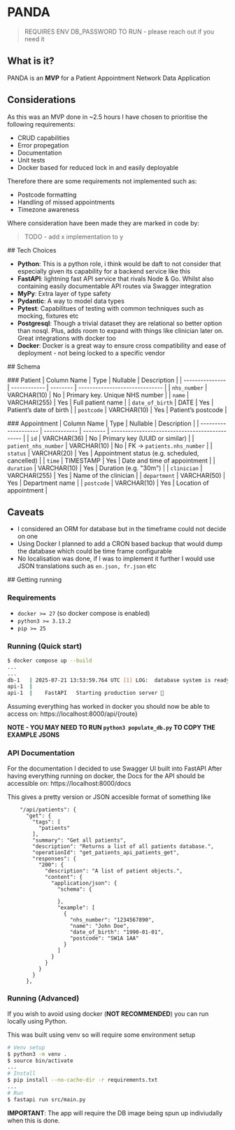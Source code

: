 # PANDA 
> REQUIRES ENV DB_PASSWORD TO RUN - please reach out if you need it 
## What is it?
PANDA is an **MVP** for a Patient Appointment Network Data Application

## Considerations
As this was an MVP done in ~2.5 hours I have chosen to prioritise the following requirements: 
- CRUD capabilities
- Error propegation 
- Documentation
- Unit tests 
- Docker based for reduced lock in and easily deployable

Therefore there are some requirements not implemented such as: 
- Postcode formatting
- Handling of missed appointments 
- Timezone awareness

Where consideration have been made they are marked in code by:
> TODO - add x implementation to y

## Tech Choices 
- **Python**: This is a python role, i think would be daft to not consider that especially given its capability for a backend service like this
- **FastAPI**: lightning fast API service that rivals Node & Go. Whilst also containing easily documentable API routes via Swagger integration
- **MyPy**: Extra layer of type safety
- **Pydantic**: A way to model data types
- **Pytest**: Capabilitues of testing with common techniques such as mocking, fixtures etc
- **Postgresql**: Though a trivial dataset they are relational so better option than nosql. Plus, adds room to expand with things like clinician later on. Great integrations with docker too
- **Docker**: Docker is a great way to ensure cross compatibility and ease of deployment - not being locked to a specific vendor

## Schema 


### Patient
| Column Name     | Type         | Nullable | Description                    |
| --------------- | ------------ | -------- | ------------------------------ |
| `nhs_number`    | VARCHAR(10)  | No       | Primary key. Unique NHS number |
| `name`          | VARCHAR(255) | Yes      | Full patient name              |
| `date_of_birth` | DATE         | Yes      | Patient’s date of birth        |
| `postcode`      | VARCHAR(10)  | Yes      | Patient’s postcode             |

### Appointment
| Column Name          | Type         | Nullable | Description                                    |
| -------------------- | ------------ | -------- | ---------------------------------------------- |
| `id`                 | VARCHAR(36)  | No       | Primary key (UUID or similar)                  |
| `patient_nhs_number` | VARCHAR(10)  | No       | FK → `patients.nhs_number`                     |
| `status`             | VARCHAR(20)  | Yes      | Appointment status (e.g. scheduled, cancelled) |
| `time`               | TIMESTAMP    | Yes      | Date and time of appointment                   |
| `duration`           | VARCHAR(10)  | Yes      | Duration (e.g. "30m")                          |
| `clinician`          | VARCHAR(255) | Yes      | Name of the clinician                          |
| `department`         | VARCHAR(50)  | Yes      | Department name             |
| `postcode`           | VARCHAR(10)  | Yes      | Location of appointment |


## Caveats
- I considered an ORM for database but in the timeframe could not decide on one
- Using Docker I planned to add a CRON based backup that would dump the database which could be time frame configurable 
- No localisation was done, if I was to implement it further I would use JSON translations such as `en.json, fr.json` etc  

## Getting running
### Requirements
- `docker >= 27` (so docker compose is enabled)
- `python3 >= 3.13.2`
- `pip >= 25`
### Running (Quick start)
``` bash
$ docker compose up --build
...
...
db-1   | 2025-07-21 13:53:59.764 UTC [1] LOG:  database system is ready to accept connections
api-1  | 
api-1  |    FastAPI   Starting production server 🚀

```

Assuming everything has worked in docker you should now be able to access on:
https://localhost:8000/api/{route}

**NOTE - YOU MAY NEED TO RUN `python3 populate_db.py` TO COPY THE EXAMPLE JSONS**

### API Documentation
For the documentation I decided to use Swagger UI built into FastAPI
After having everything running on docker, the Docs for the API should be accessible on:
https://localhost:8000/docs

This gives a pretty version or JSON accesible format of something like

``` json"paths": {
    "/api/patients": {
      "get": {
        "tags": [
          "patients"
        ],
        "summary": "Get all patients",
        "description": "Returns a list of all patients database.",
        "operationId": "get_patients_api_patients_get",
        "responses": {
          "200": {
            "description": "A list of patient objects.",
            "content": {
              "application/json": {
                "schema": {

                },
                "example": [
                  {
                    "nhs_number": "1234567890",
                    "name": "John Doe",
                    "date_of_birth": "1990-01-01",
                    "postcode": "SW1A 1AA"
                  }
                ]
              }
            }
          }
        }
      },
```

### Running (Advanced)
If you wish to avoid using docker (**NOT RECOMMENDED**) you can run locally using Python.

This was built using venv so will require some environment setup

``` bash
# Venv setup
$ python3 -m venv .
$ source bin/activate
... 
# Install
$ pip install --no-cache-dir -r requirements.txt
...
# Run
$ fastapi run src/main.py
```

**IMPORTANT**: The app will require the DB image being spun up indiviudally when this is done.




